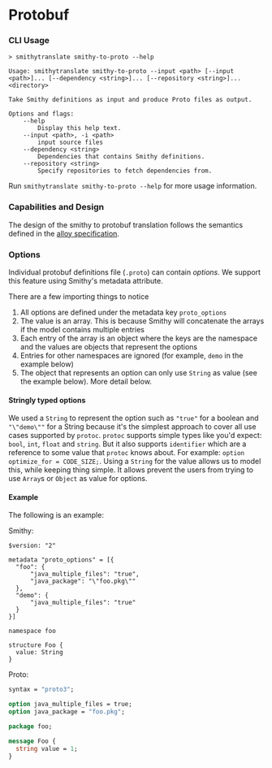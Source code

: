 # Protobuf

### CLI Usage

```
> smithytranslate smithy-to-proto --help

Usage: smithytranslate smithy-to-proto --input <path> [--input <path>]... [--dependency <string>]... [--repository <string>]... <directory>

Take Smithy definitions as input and produce Proto files as output.

Options and flags:
    --help
        Display this help text.
    --input <path>, -i <path>
        input source files
    --dependency <string>
        Dependencies that contains Smithy definitions.
    --repository <string>
        Specify repositories to fetch dependencies from.
```

Run `smithytranslate smithy-to-proto --help` for more usage information.

### Capabilities and Design

The design of the smithy to protobuf translation follows the semantics defined in the [alloy specification][alloy-spec].

### Options

Individual protobuf definitions file (`.proto`) can contain _options_. We support this feature using Smithy's metadata attribute.

There are a few importing things to notice

1. All options are defined under the metadata key `proto_options`
2. The value is an array. This is because Smithy will concatenate the arrays if the model contains multiple entries
3. Each entry of the array is an object where the keys are the namespace and the values are objects that represent the options
4. Entries for other namespaces are ignored (for example, `demo` in the example below)
5. The object that represents an option can only use `String` as value (see the example below). More detail below.

#### Stringly typed options

We used a `String` to represent the option such as `"true"` for a boolean and `"\"demo\""` for a String because it's the simplest approach to cover all use cases supported by `protoc`. `protoc` supports simple types like you'd expect: `bool`, `int`, `float` and `string`. But it also supports `identifier` which are a reference to some value that `protoc` knows about. For example: `option optimize_for = CODE_SIZE;`. Using a `String` for the value allows us to model this, while keeping thing simple. It allows prevent the users from trying to use `Array`s or `Object` as value for options.

#### Example

The following is an example:

Smithy:
```smithy
$version: "2"

metadata "proto_options" = [{
  "foo": {
      "java_multiple_files": "true",
      "java_package": "\"foo.pkg\""
  },
  "demo": {
      "java_multiple_files": "true"
  }
}]

namespace foo

structure Foo {
  value: String
}
```

Proto:
```proto
syntax = "proto3";

option java_multiple_files = true;
option java_package = "foo.pkg";

package foo;

message Foo {
  string value = 1;
}
```


[alloy-spec]: https://github.com/disneystreaming/alloy/blob/main/modules/docs/serialisation/protobuf.md